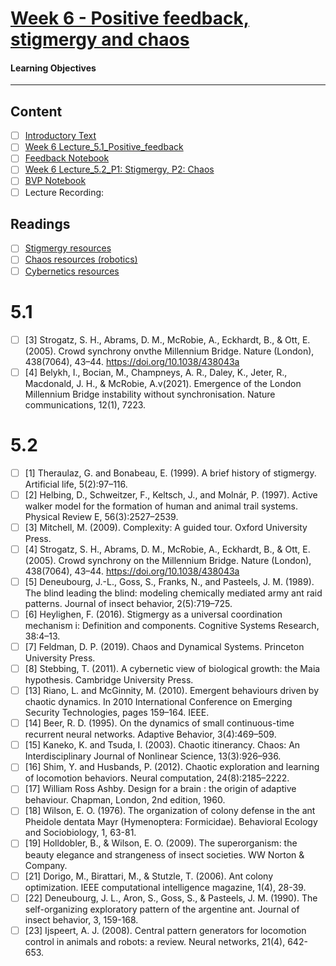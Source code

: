 # [Week 6 - Positive feedback, stigmergy and chaos](https://canvas.sussex.ac.uk/courses/31028/pages/week-6-positive-feedback-stigmergy-and-chaos?module_item_id=1499196)
#### Learning Objectives

---

## Content
- [ ] [Introductory Text](https://canvas.sussex.ac.uk/courses/31028/pages/week-6-positive-feedback-stigmergy-and-chaos?module_item_id=1499196#:~:text=Cybernetics%3A%20Cybernetics%20resources-,Notes,-Positive%20feedback)
- [ ] [Week 6 Lecture_5.1_Positive_feedback](https://canvas.sussex.ac.uk/courses/31028/files/5606907?wrap=1)
- [ ] [Feedback Notebook](https://canvas.sussex.ac.uk/courses/31028/pages/week-6-positive-feedback-stigmergy-and-chaos?module_item_id=1499196#:~:text=Cybernetics%3A%20Cybernetics%20resources-,Notes,-Positive%20feedback)
- [ ] [Week 6 Lecture_5.2_P1: Stigmergy, P2: Chaos](https://canvas.sussex.ac.uk/courses/31028/files/5608013?wrap=1)
- [ ] [BVP Notebook](https://canvas.sussex.ac.uk/courses/31028/files/5539168?wrap=1)
- [ ] Lecture Recording:

## Readings
- [ ] [Stigmergy resources](https://canvas.sussex.ac.uk/courses/31028/pages/stigmergy-self-organisation-and-collective-behaviour-resources)
- [ ] [Chaos resources (robotics)](https://canvas.sussex.ac.uk/courses/31028/pages/robotics-resources)
- [ ] [Cybernetics resources](https://canvas.sussex.ac.uk/courses/31028/pages/cybernetics-resources)

# 5.1
- [ ] [3] Strogatz, S. H., Abrams, D. M., McRobie, A., Eckhardt, B., & Ott, E. (2005). Crowd synchrony onvthe Millennium Bridge. Nature (London), 438(7064), 43–44. https://doi.org/10.1038/438043a
- [ ] [4] Belykh, I., Bocian, M., Champneys, A. R., Daley, K., Jeter, R., Macdonald, J. H., & McRobie, A.v(2021). Emergence of the London Millennium Bridge instability without synchronisation. Nature communications, 12(1), 7223.

# 5.2
- [ ] [1] Theraulaz, G. and Bonabeau, E. (1999). A brief history of stigmergy. Artificial life, 5(2):97–116.
- [ ] [2] Helbing, D., Schweitzer, F., Keltsch, J., and Molnár, P. (1997). Active walker model for the formation of human and animal trail systems. Physical Review E, 56(3):2527–2539.
- [ ] [3] Mitchell, M. (2009). Complexity: A guided tour. Oxford University Press.
- [ ] [4] Strogatz, S. H., Abrams, D. M., McRobie, A., Eckhardt, B., & Ott, E. (2005). Crowd synchrony on the Millennium Bridge. Nature (London), 438(7064), 43–44. https://doi.org/10.1038/438043a
- [ ] [5] Deneubourg, J.-L., Goss, S., Franks, N., and Pasteels, J. M. (1989). The blind leading the blind: modeling chemically mediated army ant raid patterns. Journal of insect behavior, 2(5):719–725.
- [ ] [6] Heylighen, F. (2016). Stigmergy as a universal coordination mechanism i: Definition and components. Cognitive Systems Research, 38:4–13.
- [ ] [7] Feldman, D. P. (2019). Chaos and Dynamical Systems. Princeton University Press.
- [ ] [8] Stebbing, T. (2011). A cybernetic view of biological growth: the Maia hypothesis. Cambridge University Press.
- [ ] [13] Riano, L. and McGinnity, M. (2010). Emergent behaviours driven by chaotic dynamics. In 2010 International Conference on Emerging Security Technologies, pages 159–164. IEEE.
- [ ] [14] Beer, R. D. (1995). On the dynamics of small continuous-time recurrent neural networks. Adaptive Behavior, 3(4):469–509.
- [ ] [15] Kaneko, K. and Tsuda, I. (2003). Chaotic itinerancy. Chaos: An Interdisciplinary Journal of Nonlinear Science, 13(3):926–936.
- [ ] [16] Shim, Y. and Husbands, P. (2012). Chaotic exploration and learning of locomotion behaviors. Neural computation, 24(8):2185–2222.
- [ ] [17] William Ross Ashby. Design for a brain : the origin of adaptive behaviour. Chapman, London, 2nd edition, 1960.
- [ ] [18] Wilson, E. O. (1976). The organization of colony defense in the ant Pheidole dentata Mayr (Hymenoptera: Formicidae). Behavioral Ecology and Sociobiology, 1, 63-81.
- [ ] [19] Holldobler, B., & Wilson, E. O. (2009). The superorganism: the beauty elegance and strangeness of insect societies. WW Norton & Company.
- [ ] [21] Dorigo, M., Birattari, M., & Stutzle, T. (2006). Ant colony optimization. IEEE computational intelligence magazine, 1(4), 28-39.
- [ ] [22] Deneubourg, J. L., Aron, S., Goss, S., & Pasteels, J. M. (1990). The self-organizing exploratory pattern of the argentine ant. Journal of insect behavior, 3, 159-168.
- [ ] [23] Ijspeert, A. J. (2008). Central pattern generators for locomotion control in animals and robots: a review. Neural networks, 21(4), 642-653.
